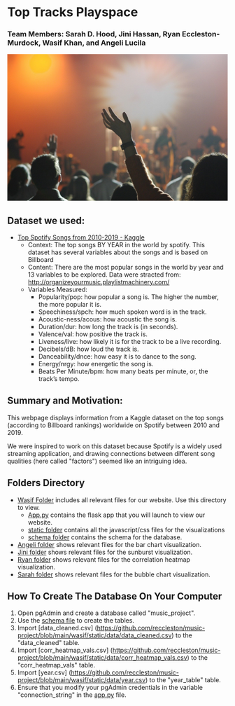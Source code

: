 # Top Tracks Playspace
### Team Members: Sarah D. Hood, Jini Hassan, Ryan Eccleston-Murdock, Wasif Khan, and Angeli Lucila

![Songs](https://github.com/reccleston/music-project/blob/main/wasif/static/img/concert.jpg)

## Dataset we used:
- [Top Spotify Songs from 2010-2019 - Kaggle](https://www.kaggle.com/leonardopena/top-spotify-songs-from-20102019-by-year)
    * Context: The top songs BY YEAR in the world by spotify. This dataset has several variables about the songs and is based on Billboard
    * Content: There are the most popular songs in the world by year and 13 variables to be explored. Data were stracted from: http://organizeyourmusic.playlistmachinery.com/
    * Variables Measured:
        - Popularity/pop: how popular a song is. The higher the number, the more popular it is.
        - Speechiness/spch: how much spoken word is in the track.
        - Acoustic-ness/acous: how acoustic the song is.
        - Duration/dur: how long the track is (in seconds).
        - Valence/val: how positive the track is.
        - Liveness/live: how likely it is for the track to be a live recording.
        - Decibels/dB: how loud the track is.
        - Danceability/dnce: how easy it is to dance to the song.
        - Energy/nrgy: how energetic the song is.
        - Beats Per Minute/bpm: how many beats per minute, or, the track’s tempo.


## Summary and Motivation:
This webpage displays information from a Kaggle dataset on the top songs (according to Billboard rankings) worldwide on Spotify between 2010 and 2019.

We were inspired to work on this dataset because Spotify is a widely used streaming application, and drawing connections between different song qualities (here called "factors") seemed like an intriguing idea.

## Folders Directory
- [Wasif Folder](https://github.com/reccleston/music-project/tree/main/wasif) includes all relevant files for our website. Use this directory to view. 
    * [App.py](https://github.com/reccleston/music-project/blob/main/wasif/app.py) contains the flask app that you will launch to view our website. 
    * [static folder](https://github.com/reccleston/music-project/tree/main/wasif/static) contains all the javascript/css files for the visualizations
    * [schema folder](https://github.com/reccleston/music-project/tree/main/wasif/schema) contains the schema for the database. 
- [Angeli folder](https://github.com/reccleston/music-project/tree/main/angeli) shows relevant files for the bar chart visualization. 
- [Jini folder](https://github.com/reccleston/music-project/tree/main/jini) shows relevant files for the sunburst visualization. 
- [Ryan folder](https://github.com/reccleston/music-project/tree/main/ryan) shows relevant files for the correlation heatmap visualization.
- [Sarah folder](https://github.com/reccleston/music-project/tree/main/sarah) shows relevant files for the bubble chart visualization.

## How To Create The Database On Your Computer
1. Open pgAdmin and create a database called "music_project". 
2. Use the [schema file](https://github.com/reccleston/music-project/blob/main/wasif/schema/schema.sql) to create the tables. 
3. Import [data_cleaned.csv] (https://github.com/reccleston/music-project/blob/main/wasif/static/data/data_cleaned.csv) to the "data_cleaned" table. 
4. Import [corr_heatmap_vals.csv] (https://github.com/reccleston/music-project/blob/main/wasif/static/data/corr_heatmap_vals.csv) to the "corr_heatmap_vals" table. 
5. Import [year.csv] (https://github.com/reccleston/music-project/blob/main/wasif/static/data/year.csv) to the "year_table" table. 
6. Ensure that you modify your pgAdmin credentials in the variable "connection_string" in the [app.py](https://github.com/reccleston/music-project/blob/main/wasif/app.py) file. 



